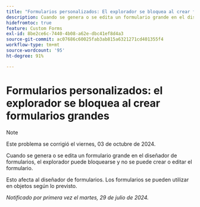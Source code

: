 ```yaml
---
title: "Formularios personalizados: El explorador se bloquea al crear formularios grandes"
description: Cuando se genera o se edita un formulario grande en el diseñador de formularios, el explorador puede bloquearse y no se puede crear o editar el formulario.
hidefromtoc: true
feature: Custom Forms
exl-id: 8be2ce6c-7440-4b08-a62e-dbc41ef8d4a3
source-git-commit: ac07686c60025fab3ab815a6321271cd401355f4
workflow-type: tm+mt
source-wordcount: '95'
ht-degree: 91%

---
```


# Formularios personalizados: el explorador se bloquea al crear formularios grandes

>[!NOTE]
>
>Este problema se corrigió el viernes, 03 de octubre de 2024.

Cuando se genera o se edita un formulario grande en el diseñador de formularios, el explorador puede bloquearse y no se puede crear o editar el formulario.

Esto afecta al diseñador de formularios. Los formularios se pueden utilizar en objetos según lo previsto.

_Notificado por primera vez el martes, 29 de julio de 2024._
